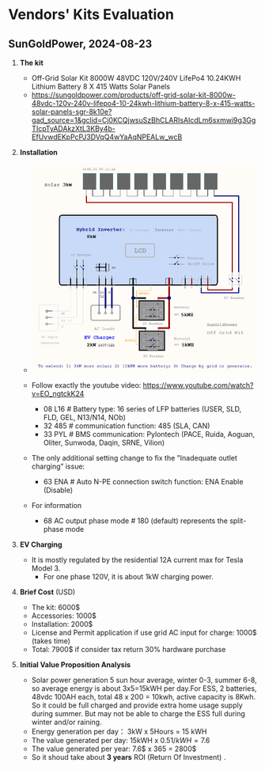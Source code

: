 # Vendors' Kits Evaluation

## SunGoldPower, 2024-08-23

1. **The kit**
   - Off-Grid Solar Kit 8000W 48VDC 120V/240V LifePo4 10.24KWH Lithium Battery 8 X 415 Watts Solar Panels
   - https://sungoldpower.com/products/off-grid-solar-kit-8000w-48vdc-120v-240v-lifepo4-10-24kwh-lithium-battery-8-x-415-watts-solar-panels-sgr-8k10e?gad_source=1&gclid=Cj0KCQjwsuSzBhCLARIsAIcdLm6sxmwi9g3GgTIcpTyADAkzXtL3KBy4b-EfUvwdEKpPcPJ3DVqQ4wYaAqNPEALw_wcB

2. **Installation**
   - ![System Diagram](./kit_evaluation_sungoldpower.png)

   - Follow exactly the youtube video: https://www.youtube.com/watch?v=EO_ngtckK24
     - 08 L16   # Battery type: 16 series of LFP batteries (USER, SLD, FLD, GEL, N13/N14, NOb)
     - 32 485   # communication function: 485 (SLA, CAN)
     - 33 PYL   # BMS communication: Pylontech (PACE, Ruida, Aoguan, Oliter, Sunwoda, Daqin, SRNE, Vilion)

   - The only additional setting change to fix the "Inadequate outlet charging” issue: 
     - 63 ENA # Auto N-PE connection switch function: ENA Enable (Disable)

   - For information
     - 68 AC output phase mode # 180 (default) represents the split-phase mode
   
3. **EV Charging**
   - It is mostly regulated by the residential 12A current max for Tesla Model 3.
     - For one phase 120V, it is about 1kW charging power.

4. **Brief Cost** (USD)
   - The kit: 6000$
   - Accessories: 1000$
   - Installation: 2000$
   - License and Permit application if use grid AC input for charge: 1000$ (takes time)  
   - Total: 7900$ if consider tax return 30% hardware purchase

5. **Initial Value Proposition Analysis**
   - Solar power generation 5 sun hour average, winter 0-3, summer 6-8, so average energy is about 3x5=15kWH per day.For ESS, 2 batteries, 48vdc 100AH each, total 48 x 200 = 10kwh, active capacity is 8Kwh. So it could be full charged and provide extra home usage supply during summer. But may not be able to charge the ESS full during winter and/or raining.
   - Energy generation per day： 3kW x 5Hours = 15 kWH
   - The value generated per day: 15kWH x 0.51$/kWH = 7.6$
   - The value generated per year: 7.6$ x 365 = 2800$
   - So it shoud take about **3 years** ROI (Return Of Investment) .
